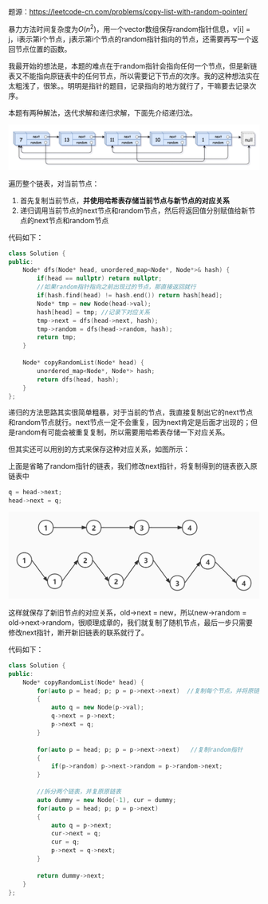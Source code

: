题源：https://leetcode-cn.com/problems/copy-list-with-random-pointer/

暴力方法时间复杂度为$O(n^2)$，用一个vector数组保存random指针信息，v[i] = j，i表示第i个节点，j表示第i个节点的random指针指向的节点，还需要再写一个返回节点位置的函数。

我最开始的想法是，本题的难点在于random指针会指向任何一个节点，但是新链表又不能指向原链表中的任何节点，所以需要记下节点的次序。我的这种想法实在太粗浅了，很笨。。明明是指针的题目，记录指向的地方就行了，干嘛要去记录次序。

本题有两种解法，迭代求解和递归求解，下面先介绍递归法。

![image-20211224101417056](https://github.com/Songnnn/CodeTop/blob/main/images/复制带随机指针的链表.png)

遍历整个链表，对当前节点：

1. 首先复制当前节点，**并使用哈希表存储当前节点与新节点的对应关系**
2. 递归调用当前节点的next节点和random节点，然后将返回值分别赋值给新节点的next节点和random节点

代码如下：

```c++
class Solution {
public:
    Node* dfs(Node* head, unordered_map<Node*, Node*>& hash) {
        if(head == nullptr) return nullptr;
        //如果random指针指向之前出现过的节点，那直接返回就行
        if(hash.find(head) != hash.end()) return hash[head];
        Node* tmp = new Node(head->val);
        hash[head] = tmp; //记录下对应关系
        tmp->next = dfs(head->next, hash);
        tmp->random = dfs(head->random, hash);
        return tmp;
    }

    Node* copyRandomList(Node* head) {
        unordered_map<Node*, Node*> hash;
        return dfs(head, hash);
    }
};
```

递归的方法思路其实很简单粗暴，对于当前的节点，我直接复制出它的next节点和random节点就行。next节点一定不会重复，因为next肯定是后面才出现的；但是random有可能会被重复复制，所以需要用哈希表存储一下对应关系。

但其实还可以用别的方式来保存这种对应关系，如图所示：

上面是省略了random指针的链表，我们修改next指针，将复制得到的链表嵌入原链表中

```c++
q = head->next;
head->next = q;
```

![](https://github.com/Songnnn/CodeTop/blob/main/images/复制带随机指针的链表1.jpg)

这样就保存了新旧节点的对应关系，old->next = new，所以new->random = old->next->random，很顺理成章的，我们就复制了随机节点，最后一步只需要修改next指针，断开新旧链表的联系就行了。

代码如下：

```c++
class Solution {
public:
    Node* copyRandomList(Node* head) {
        for(auto p = head; p; p = p->next->next)  //复制每个节点，并将原链表和复制链表连在一起。
        {
            auto q = new Node(p->val);
            q->next = p->next;
            p->next = q;
        }

        for(auto p = head; p; p = p->next->next)   //复制random指针
        {
            if(p->random) p->next->random = p->random->next;
        }

        //拆分两个链表，并复原原链表
        auto dummy = new Node(-1), cur = dummy; 
        for(auto p = head; p; p = p->next)
        {
            auto q = p->next;
            cur->next = q;
            cur = q;
            p->next = q->next;
        }

        return dummy->next;
    }
};
```

